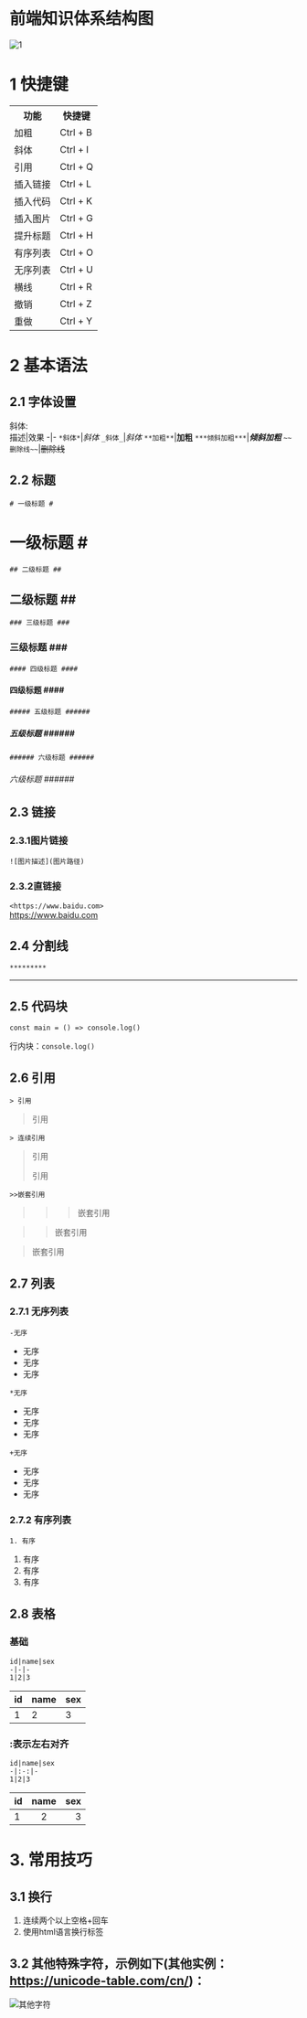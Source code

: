 # 前端知识体系结构图 #


![1](./images/知识体系.png)

 # 1  快捷键 #
 <table>
   <tr>
     <th>功能</th>
     <th>快捷键</th>
   </tr>
   <tr>
    <td>加粗</td>
    <td>Ctrl + B</td>
   </tr>
   <tr>
    <td>斜体</td>
    <td>Ctrl + I</td>
   </tr>
   <tr>
    <td>引用</td>
    <td>Ctrl + Q</td>
   </tr>
   <tr>
    <td>插入链接</td>
    <td>Ctrl + L</td>
   </tr>
   <tr>
    <td>插入代码</td>
    <td>Ctrl + K</td>
   </tr>
   <tr>
    <td>插入图片</td>
    <td>Ctrl + G</td>
   </tr>
   <tr>
    <td>提升标题</td>
    <td>Ctrl + H</td>
   </tr>
   <tr>
    <td>有序列表</td>
    <td>Ctrl + O</td>
   </tr>
   <tr>
    <td>无序列表</td>
    <td>Ctrl + U</td>
   </tr>
   <tr>
    <td>横线</td>
    <td>Ctrl + R</td>
   </tr>
   <tr>
    <td>撤销</td>
    <td>Ctrl + Z</td>
   </tr>
   <tr>
    <td>重做</td>
    <td>Ctrl + Y</td>
   </tr>
 </table>
 
 # 2 基本语法 #
## 2.1 字体设置 ##
 斜体:  
 描述|效果
 -|-
 `*斜体*`|*斜体*
`_斜体_`|_斜体_
`**加粗**`|**加粗**
`***倾斜加粗***`|***倾斜加粗***
`~~删除线~~`|~~删除线~~

## 2.2 标题 ##
`# 一级标题 #`
# 一级标题 #<br>
`## 二级标题 ##`
## 二级标题 ##<br>
`### 三级标题 ###`
### 三级标题 ###<br>
`#### 四级标题 ####`
#### 四级标题 ####<br>
`##### 五级标题 ######`
##### 五级标题 ######<br>
`###### 六级标题 ######`
###### 六级标题 ######<br>

## 2.3 链接 ##
### 2.3.1图片链接 ###
`![图片描述](图片路径)`
### 2.3.2直链接 ###
`<https://www.baidu.com>`<br>
<https://www.baidu.com>

## 2.4 分割线 ##
`*********`
*********

## 2.5 代码块 ##
```
const main = () => console.log()
```
行内块：`console.log()`

## 2.6 引用 ##
`> 引用`
> 引用

`> 连续引用`
> 引用 
> 
> 引用

`>>嵌套引用`
>>>嵌套引用<br>

>>嵌套引用<br>

>嵌套引用

## 2.7 列表 ##
### 2.7.1 无序列表 ###
`-无序`
- 无序
- 无序
- 无序

`*无序`
* 无序
* 无序
* 无序

`+无序`
+ 无序
+ 无序
+ 无序

### 2.7.2 有序列表 ###
`1. 有序`
1. 有序
2. 有序
3. 有序

## 2.8 表格 ##
### 基础 ###
```
id|name|sex
-|-|-
1|2|3
```
id|name|sex
-|-|-
1|2|3

### :表示左右对齐 ###
```
id|name|sex
-|:-:|-
1|2|3
```
id|name|sex
-|:-:|-:
1|2|3

# 3. 常用技巧 #
## 3.1 换行 ##
1. 连续两个以上空格+回车  
2. 使用html语言换行标签   

## 3.2 其他特殊字符，示例如下(其他实例：<https://unicode-table.com/cn/>)： ##
![其他字符](./images/othericon.png)  

